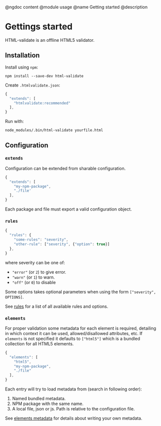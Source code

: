 @ngdoc content
@module usage
@name Getting started
@description

# Gettings started

HTML-validate is an offline HTML5 validator.

## Installation

Install using `npm`:

    npm install --save-dev html-validate

Create `.htmlvalidate.json`:

```js
{
  "extends": [
    "htmlvalidate:recommended"
  ],
}
```

Run with:

    node_modules/.bin/html-validate yourfile.html

## Configuration

### `extends`

Configuration can be extended from sharable configuration.

```js
{
  "extends": [
    "my-npm-package",
	"./file'
  ],
}
```

Each package and file must export a valid configuration object.

### `rules`

```js
{
  "rules": {
    "some-rules": "severity",
	"other-rule": ["severity", {"option": true}]
  },
}
```

where severity can be one of:

- `"error"` (or `2`) to give error.
- `"warn"` (or `1`) to warn.
- `"off"` (or `0`) to disable

Some options takes optional parameters when using the form `["severity",
OPTIONS]`.

See [rules](/rules) for a list of all available rules and options.

### `elements`

For proper validation some metadata for each element is required, detailing in
which context it can be used, allowed/disallowed attributes, etc. If `elements`
is not specified it defaults to `["html5"]` which is a bundled collection for
all HTML5 elements.

```js
{
  "elements": [
    "html5",
	"my-npm-package",
	"./file"
  ],
}
```

Each entry will try to load metadata from (search in following order):

1. Named bundled metadata.
2. NPM package with the same name.
3. A local file, json or js. Path is relative to the configuration file.

See [elements metadata](/usage/elements.html) for details about writing your own
metadata.
